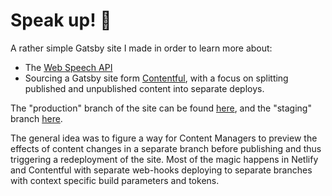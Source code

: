 # Speak up! :microphone:

A rather simple Gatsby site I made in order to learn more about:

- The [Web Speech API](https://developer.mozilla.org/en-US/docs/Web/API/Web_Speech_API)
- Sourcing a Gatsby site form [Contentful](https://www.contentful.com/), with a focus on splitting published and unpublished content into separate deploys.

The "production" branch of the site can be found [here](https://pedantic-mahavira-fc2eb3.netlify.com/), and the "staging" branch [here](https://staging--pedantic-mahavira-fc2eb3.netlify.com/).

The general idea was to figure a way for Content Managers to preview the effects of content changes in a separate branch before publishing and thus triggering a redeployment of the site. Most of the magic happens in Netlify and Contentful with separate web-hooks deploying to separate branches with context specific build parameters and tokens.

